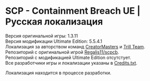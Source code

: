# SCP - Containment Breach UE | Русская локализация

Версия оригинальной игры: 1.3.11  
Версия модификации Ultimate Edition: 5.5.4.1  
Локализация за авторством команд [CreatorMasters] и [Trill Team].  
Репозиторий с оригинальной игрой [Regalis11/scpcb][OriginalRep].  
Репозиторий с модификацией Ultimate Edition отсутстует.  
Все разработчики игры и локализации указаны в [Credits.txt].  

<!--Скачать уже готовую русскую версию можно на [русскоязычном сайте][scpcbgame.ru].-->
Локализация находится в процессе разработки.

[CreatorMasters]: <https://creatormasters.ru>
[Trill Team]: <https://vk.com/trill_team>
[Credits.txt]: <https://github.com/Oleg720/scpcb-ue-rus/blob/5.5/Credits.txt>
[OriginalRep]: <https://github.com/Regalis11/scpcb>
[scpcbgame.ru]: <https://scpcbgame.ru>